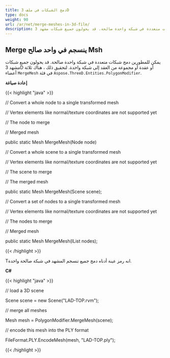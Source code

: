 ```yaml
---
title: دمج الشبكات في ملف 3D
type: docs
weight: 90
url: /ar/net/merge-meshes-in-3d-file/
description: يمكن للمطورين دمج شبكات متعددة في شبكة واحدة صالحة. قد يحولون جميع شبكات مشهد 3D أو عقدة أو مجموعة من العقد إلى شبكة واحدة. لتحقيق ذلك ، يوجد ثلاثة أعضاء من MergeMesh في فئة Aspose.ThreeD.Entities.PolygonModifier.
---
```

##  **Merge ينسجم في واحد صالح Msh**
يمكن للمطورين دمج شبكات متعددة في شبكة واحدة صالحة. قد يحولون جميع شبكات مشهد 3D أو عقدة أو مجموعة من العقد إلى شبكة واحدة. لتحقيق ذلك ، هناك ثلاثة أعضاء `MergeMesh` في فئة `Aspose.ThreeD.Entities.PolygonModifier`.

**إعادة صياغة**

{{< highlight "java" >}}

 // Convert a whole node to a single transformed mesh

// Vertex elements like normal/texture coordinates are not supported yet

// <param name="node">The node to merge</param>

// <returns>Merged mesh</returns>

public static Mesh MergeMesh(Node node)

// Convert a whole scene to a single transformed mesh

// Vertex elements like normal/texture coordinates are not supported yet

// <param name="scene">The scene to merge</param>

// <returns>The merged mesh</returns>

public static Mesh MergeMesh(Scene scene);

// Convert a set of nodes to a single transformed mesh

// Vertex elements like normal/texture coordinates are not supported yet

// <param name="nodes">The nodes to merge</param>

// <returns>Merged mesh</returns>

public static Mesh MergeMesh(IList<Node> nodes);

{{< /highlight >}}

Tانه رمز عينة أدناه دمج جميع تنسجم المشهد في شبكة صالحة واحدة.

**C#**

{{< highlight "java" >}}

 // load a 3D scene

Scene scene = new Scene("LAD-TOP.rvm");

// merge all meshes

Mesh mesh = PolygonModifier.MergeMesh(scene);

// encode this mesh into the PLY format

FileFormat.PLY.EncodeMesh(mesh, "LAD-TOP.ply");

{{< /highlight >}}
